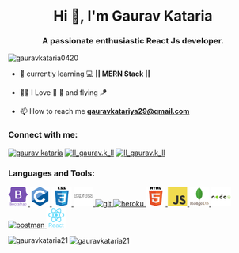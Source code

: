 <h1 align="center">Hi 👋, I'm Gaurav Kataria</h1>
<h3 align="center">A passionate enthusiastic React Js developer.</h3>


<p align="left"> <img src="https://komarev.com/ghpvc/?username=gauravkataria0420&label=Profile%60views&color=0e75b6&style=flat" alt="gauravkataria0420" /> </p>

- 🌱 currently learning 💻 **|| MERN Stack ||**
- 🧑‍🎓 I Love 🍵 🍕 and flying 🪁

- 📫 How to reach me **gauravkatariya29@gmail.com**

<h3 align="left">Connect with me:</h3>
<p align="left">
<a href="https://www.facebook.com/vivhan.18" target="blank"><img align="center" src="https://raw.githubusercontent.com/rahuldkjain/github-profile-readme-generator/master/src/images/icons/Social/facebook.svg" alt="gaurav kataria" height="30" width="40" /></a>
<a href="https://instagram.com/ll_gaurav.k_ll" target="blank"><img align="center" src="https://raw.githubusercontent.com/rahuldkjain/github-profile-readme-generator/master/src/images/icons/Social/instagram.svg" alt="ll_gaurav.k_ll" height="30" width="40" /></a>
  <a href="https://www.linkedin.com/in/gaurav-kataria-a02590238/" target="blank"><img align="center" src="https://img.icons8.com/ios-filled/344/linkedin.png" alt="ll_gaurav.k_ll" height="40" width="40" /></a>
</p>

<h3 align="left">Languages and Tools:</h3>
<p align="left"> <a href="https://getbootstrap.com" target="_blank"> <img src="https://raw.githubusercontent.com/devicons/devicon/master/icons/bootstrap/bootstrap-plain-wordmark.svg" alt="bootstrap" width="40" height="40"/> </a> <a href="https://www.cprogramming.com/" target="_blank"> <img src="https://raw.githubusercontent.com/devicons/devicon/master/icons/c/c-original.svg" alt="c" width="40" height="40"/> </a> <a href="https://www.w3schools.com/css/" target="_blank"> <img src="https://raw.githubusercontent.com/devicons/devicon/master/icons/css3/css3-original-wordmark.svg" alt="css3" width="40" height="40"/> </a> <a href="https://expressjs.com" target="_blank"> <img src="https://raw.githubusercontent.com/devicons/devicon/master/icons/express/express-original-wordmark.svg" alt="express" width="40" height="40"/> </a> <a href="https://git-scm.com/" target="_blank"> <img src="https://www.vectorlogo.zone/logos/git-scm/git-scm-icon.svg" alt="git" width="40" height="40"/> </a> <a href="https://heroku.com" target="_blank"> <img src="https://www.vectorlogo.zone/logos/heroku/heroku-icon.svg" alt="heroku" width="40" height="40"/> </a> <a href="https://www.w3.org/html/" target="_blank"> <img src="https://raw.githubusercontent.com/devicons/devicon/master/icons/html5/html5-original-wordmark.svg" alt="html5" width="40" height="40"/> </a> <a href="https://developer.mozilla.org/en-US/docs/Web/JavaScript" target="_blank"> <img src="https://raw.githubusercontent.com/devicons/devicon/master/icons/javascript/javascript-original.svg" alt="javascript" width="40" height="40"/> </a> <a href="https://www.mongodb.com/" target="_blank"> <img src="https://raw.githubusercontent.com/devicons/devicon/master/icons/mongodb/mongodb-original-wordmark.svg" alt="mongodb" width="40" height="40"/> </a> <a href="https://nodejs.org" target="_blank"> <img src="https://raw.githubusercontent.com/devicons/devicon/master/icons/nodejs/nodejs-original-wordmark.svg" alt="nodejs" width="40" height="40"/> </a> <a href="https://postman.com" target="_blank"> <img src="https://www.vectorlogo.zone/logos/getpostman/getpostman-icon.svg" alt="postman" width="40" height="40"/> </a> <a href="https://reactjs.org/" target="_blank"> <img src="https://raw.githubusercontent.com/devicons/devicon/master/icons/react/react-original-wordmark.svg" alt="react" width="40" height="40"/> </a> </p>

<p><img align="left" src="https://github-readme-stats.vercel.app/api/top-langs?username=gauravkataria21&show_icons=true&locale=en&layout=compact" alt="gauravkataria21" /></p>

<p>&nbsp;<img align="center" src="https://github-readme-stats.vercel.app/api?username=gauravkataria21&show_icons=true&locale=en" alt="gauravkataria21" /></p>


